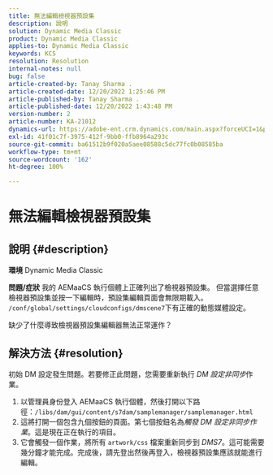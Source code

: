 ```yaml
---
title: 無法編輯檢視器預設集
description: 說明
solution: Dynamic Media Classic
product: Dynamic Media Classic
applies-to: Dynamic Media Classic
keywords: KCS
resolution: Resolution
internal-notes: null
bug: false
article-created-by: Tanay Sharma .
article-created-date: 12/20/2022 1:25:46 PM
article-published-by: Tanay Sharma .
article-published-date: 12/20/2022 1:43:48 PM
version-number: 2
article-number: KA-21012
dynamics-url: https://adobe-ent.crm.dynamics.com/main.aspx?forceUCI=1&pagetype=entityrecord&etn=knowledgearticle&id=9da4f4ca-6980-ed11-81ac-6045bd006239
exl-id: 41f01c7f-3975-412f-9bb0-ffb8964a293c
source-git-commit: ba61512b9f020a5aee08588c5dc77fc0b08585ba
workflow-type: tm+mt
source-wordcount: '162'
ht-degree: 100%

---
```


# 無法編輯檢視器預設集

## 說明 {#description}

<b>環境</b>
Dynamic Media Classic


<b>問題/症狀</b>
我的 AEMaaCS 執行個體上正確列出了檢視器預設集。
但當選擇任意檢視器預設集並按一下編輯時，預設集編輯頁面會無限期載入。
`/conf/global/settings/cloudconfigs/dmscene7`下有正確的動態媒體設定。

缺少了什麼導致檢視器預設集編輯器無法正常運作？


## 解決方法 {#resolution}


初始 DM 設定發生問題。若要修正此問題，您需要重新執行 *DM 設定非同步*&#x200B;作業。

1. 以管理員身份登入 AEMaaCS 執行個體，然後打開以下路徑：`/libs/dam/gui/content/s7dam/samplemanager/samplemanager.html`
2. 這將打開一個包含九個按鈕的頁面。第七個按鈕名為&#x200B;*觸發 DM 設定非同步作業*。這是現在正在執行的項目。
3. 它會觸發一個作業，將所有 `artwork/css` 檔案重新同步到 *DMS7*。這可能需要幾分鐘才能完成。完成後，請先登出然後再登入，檢視器預設集應該就能進行編輯。
